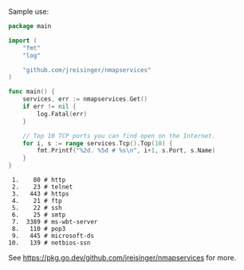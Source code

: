 Sample use:

```go
package main

import (
	"fmt"
	"log"

	"github.com/jreisinger/nmapservices"
)

func main() {
	services, err := nmapservices.Get()
	if err != nil {
		log.Fatal(err)
	}

	// Top 10 TCP ports you can find open on the Internet.
	for i, s := range services.Tcp().Top(10) {
		fmt.Printf("%2d. %5d # %s\n", i+1, s.Port, s.Name)
	}
}
```

```
 1.    80 # http
 2.    23 # telnet
 3.   443 # https
 4.    21 # ftp
 5.    22 # ssh
 6.    25 # smtp
 7.  3389 # ms-wbt-server
 8.   110 # pop3
 9.   445 # microsoft-ds
10.   139 # netbios-ssn
```

See https://pkg.go.dev/github.com/jreisinger/nmapservices for more.
